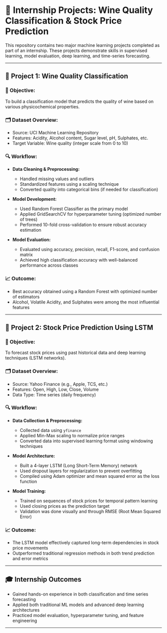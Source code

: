 # 🧠 Internship Projects: Wine Quality Classification & Stock Price Prediction

This repository contains two major machine learning projects completed as part of an internship. These projects demonstrate skills in supervised learning, model evaluation, deep learning, and time-series forecasting.

---

## 📌 Project 1: Wine Quality Classification

### 🎯 Objective:
To build a classification model that predicts the quality of wine based on various physicochemical properties.

### 🗂 Dataset Overview:
- Source: UCI Machine Learning Repository  
- Features: Acidity, Alcohol content, Sugar level, pH, Sulphates, etc.  
- Target Variable: Wine quality (integer scale from 0 to 10)

### 🔍 Workflow:

- **Data Cleaning & Preprocessing:**
  - Handled missing values and outliers
  - Standardized features using a scaling technique
  - Converted quality into categorical bins (if needed for classification)

- **Model Development:**
  - Used Random Forest Classifier as the primary model
  - Applied GridSearchCV for hyperparameter tuning (optimized number of trees)
  - Performed 10-fold cross-validation to ensure robust accuracy estimation

- **Model Evaluation:**
  - Evaluated using accuracy, precision, recall, F1-score, and confusion matrix
  - Achieved high classification accuracy with well-balanced performance across classes

### 📈 Outcome:
- Best accuracy obtained using a Random Forest with optimized number of estimators  
- Alcohol, Volatile Acidity, and Sulphates were among the most influential features

---

## 📌 Project 2: Stock Price Prediction Using LSTM

### 🎯 Objective:
To forecast stock prices using past historical data and deep learning techniques (LSTM networks).

### 🗂 Dataset Overview:
- Source: Yahoo Finance (e.g., Apple, TCS, etc.)
- Features: Open, High, Low, Close, Volume
- Data Type: Time series (daily frequency)

### 🔍 Workflow:

- **Data Collection & Preprocessing:**
  - Collected data using `yfinance`
  - Applied Min-Max scaling to normalize price ranges
  - Converted data into supervised learning format using windowing techniques

- **Model Architecture:**
  - Built a 4-layer LSTM (Long Short-Term Memory) network
  - Used dropout layers for regularization to prevent overfitting
  - Compiled using Adam optimizer and mean squared error as the loss function

- **Model Training:**
  - Trained on sequences of stock prices for temporal pattern learning
  - Used closing prices as the prediction target
  - Validation was done visually and through RMSE (Root Mean Squared Error)

### 📈 Outcome:
- The LSTM model effectively captured long-term dependencies in stock price movements  
- Outperformed traditional regression methods in both trend prediction and error metrics

---

## 🎓 Internship Outcomes

- Gained hands-on experience in both classification and time series forecasting
- Applied both traditional ML models and advanced deep learning architectures
- Practiced model evaluation, hyperparameter tuning, and feature engineering

---

